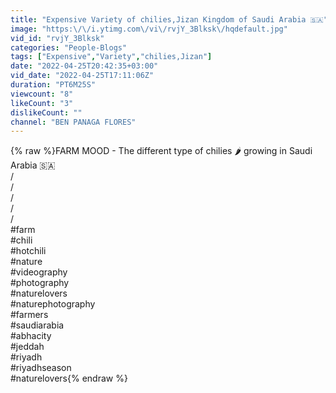 ```yaml
---
title: "Expensive Variety of chilies,Jizan Kingdom of Saudi Arabia 🇸🇦"
image: "https:\/\/i.ytimg.com\/vi\/rvjY_3Blksk\/hqdefault.jpg"
vid_id: "rvjY_3Blksk"
categories: "People-Blogs"
tags: ["Expensive","Variety","chilies,Jizan"]
date: "2022-04-25T20:42:35+03:00"
vid_date: "2022-04-25T17:11:06Z"
duration: "PT6M25S"
viewcount: "8"
likeCount: "3"
dislikeCount: ""
channel: "BEN PANAGA FLORES"
---
```

{% raw %}FARM MOOD - The different type of chilies 🌶 growing in Saudi Arabia 🇸🇦 <br />/<br />/<br />/<br />/<br />/<br />#farm <br />#chili <br />#hotchili <br />#nature <br />#videography <br />#photography <br />#naturelovers <br />#naturephotography <br />#farmers <br />#saudiarabia <br />#abhacity <br />#jeddah <br />#riyadh <br />#riyadhseason <br />#naturelovers{% endraw %}
